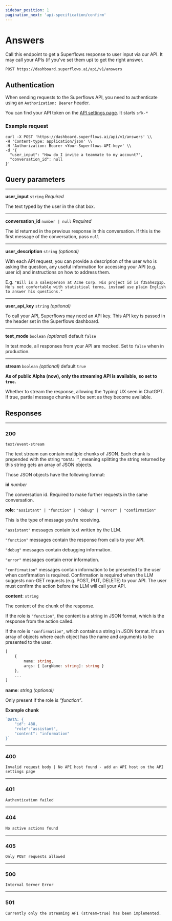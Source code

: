 ```yaml
---
sidebar_position: 1
pagination_next: 'api-specification/confirm'
---
```


# Answers

Call this endpoint to get a Superflows response to user input via our API. It may call your APIs (if you've set them up) to get the right answer.

`POST https://dashboard.superflows.ai/api/v1/answers`


## Authentication

When sending requests to the Superflows API, you need to authenticate using an `Authorization: Bearer` header. 

You can find your API token on the [API settings page](https://dashboard.superflows.ai/api-settings). It starts `sfk-*`

### Example request

```
curl -X POST 'https://dashboard.superflows.ai/api/v1/answers' \\
-H 'Content-type: application/json' \\
-H 'Authorization: Bearer <Your-Superflows-API-key>' \\
-d '{
  "user_input": "How do I invite a teammate to my account?",
  "conversation_id": null
}'
```

## Query parameters

---

**user_input** `string` *Required*

The text typed by the user in the chat box.

---

**conversation_id** `number | null` *Required*

The id returned in the previous response in this conversation. If this is the first message of the conversation, pass `null`

---

**user_description** `string` *(optional)*

With each API request, you can provide a description of the user who is asking the question, any useful information for accessing your API (e.g. user id) and instructions on how to address them.

E.g. `"Bill is a salesperson at Acme Corp. His project id is f35ahe2g1p. He's not comfortable with statistical terms, instead use plain English to answer his questions."`

---

**user_api_key** `string` *(optional)*

To call your API, Superflows may need an API key. This API key is passed in the header set in the Superflows dashboard.

---

**test_mode** `boolean` *(optional)* default `false`

In test mode, all responses from your API are mocked. Set to `false` when in production.

---

**stream** `boolean` *(optional)* default `true`

**As of public Alpha (now), only the streaming API is available, so set to `true`.**

Whether to stream the response, allowing the ‘typing’ UX seen in ChatGPT. If true, partial message chunks will be sent as they become available.

## Responses


---
### **200**

`text/event-stream`

The text stream can contain multiple chunks of JSON. Each chunk is prepended with the string `"DATA: "`, meaning splitting the string returned by this string gets an array of JSON objects.

Those JSON objects have the following format:

**id** *number*

The conversation id. Required to make further requests in the same conversation.

**role**: `"assistant" | "function" | "debug" | "error" | "confirmation"`

This is the type of message you're receiving.

`"assistant"` messages contain text written by the LLM.
    
`"function"` messages contain the response from calls to your API.

`"debug"` messages contain debugging information.

`"error"` messages contain error information.

`"confirmation"` messages contain information to be presented to the user when confirmation is required. Confirmation is required when the LLM suggests non-GET requests (e.g. POST, PUT, DELETE) to your API. The user must confirm the action before the LLM will call your API.

**content**: `string`

The content of the chunk of the response.

If the role is `"function"`, the content is a string in JSON format, which is the response from the action called.

If the role is `"confirmation"`, which contains a string in JSON format. It's an array of objects where each object has the name and arguments to be presented to the user.
```ts
[
    {
        name: string,
        args: { [argName: string]: string }
    },
    ...
]
```
**name**: *string (optional)*

Only present if the role is *“function”*.

**Example chunk**

```js
`DATA: {
    "id": 488,
    "role":"assistant",
    "content": "information"
}`
```

---

### **400**
    
    Invalid request body | No API host found - add an API host on the API settings page
    
---

### **401**
    
    Authentication failed

---

### **404**
    
    No active actions found

---

### **405**
    
    Only POST requests allowed

---

### **500**
    
    Internal Server Error

---

### **501**
    
    Currently only the streaming API (stream=true) has been implemented. 